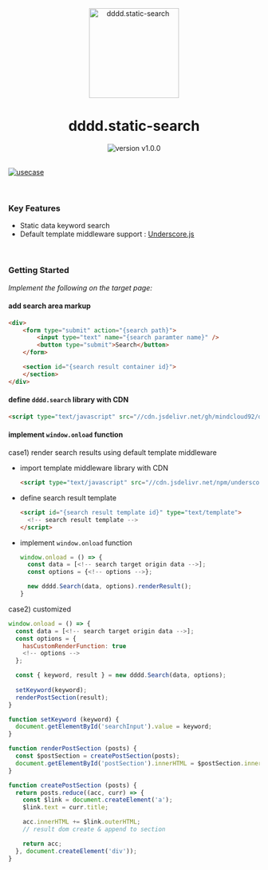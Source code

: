 <div align="center">
  <img src="https://user-images.githubusercontent.com/3929320/159136453-34c7408f-d22c-4c8c-a8a5-7ae518916109.png" alt="dddd.static-search" height="180px" />
</div>

<h1 align="center">dddd.static-search</h1>

<div align="center">
  <img src="https://img.shields.io/badge/version-v1.0.0-blue?style=flat-square" alt="version v1.0.0" />
</div>

<br/>


[![usecase](https://user-images.githubusercontent.com/3929320/159149026-1acbfc17-8406-47be-8f14-53518b8d2c27.png)](https://super-dev.xyz/search/?q=dddd)

<br/>

### Key Features
- Static data keyword search
- Default template middleware support : [Underscore.js](https://underscorejs.org/)

<br/>

### Getting Started
*Implement the following on the target page:*
<br/>



#### add search area markup

```html
<div>
    <form type="submit" action="{search path}">
        <input type="text" name="{search paramter name}" />
        <button type="submit">Search</button>
    </form>

    <section id="{search result container id}">
    </section>
</div>
```

#### define `dddd.search` library with CDN

```html
<script type="text/javascript" src="//cdn.jsdelivr.net/gh/mindcloud92/dddd.static-search@6ab1ea67a0357bed734a216d4de9e675c13ec45a/src/dist/dddd.search.min.js"></script>
```


#### implement `window.onload` function 

case1) render search results using default template middleware
* import template middleware library with CDN   

  ```html
  <script type="text/javascript" src="//cdn.jsdelivr.net/npm/underscore@1.13.1/underscore-umd-min.js"></script>
  ```
* define search result template   

  ```html
  <script id="{search result template id}" type="text/template">
    <!-- search result template -->
  </script>
  ```
* implement `window.onload` function   

  ```javascript
  window.onload = () => {
    const data = [<!-- search target origin data -->];
    const options = {<!-- options -->};

    new dddd.Search(data, options).renderResult();
  }
  ```
    
case2) customized
  ```javascript
  window.onload = () => {
    const data = [<!-- search target origin data -->];
    const options = {
      hasCustomRenderFunction: true
      <!-- options -->
    };

    const { keyword, result } = new dddd.Search(data, options);
    
    setKeyword(keyword);
    renderPostSection(result);
  }
  
  function setKeyword (keyword) {
    document.getElementById('searchInput').value = keyword;
  }

  function renderPostSection (posts) {
    const $postSection = createPostSection(posts);
    document.getElementById('postSection').innerHTML = $postSection.innerHTML;
  }

  function createPostSection (posts) {
    return posts.reduce((acc, curr) => {
      const $link = document.createElement('a');
      $link.text = curr.title;

      acc.innerHTML += $link.outerHTML;
      // result dom create & append to section

      return acc;
    }, document.createElement('div'));
  }
  ```





